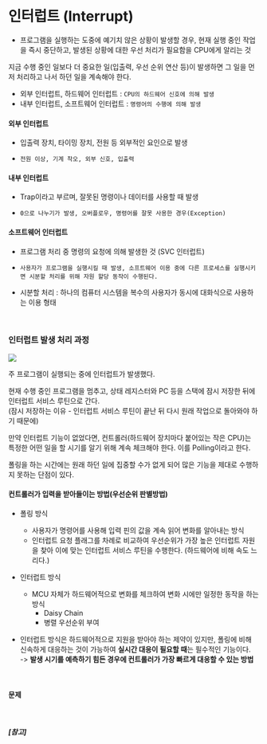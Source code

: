 # 인터럽트 (Interrupt)

- 프로그램을 실행하는 도중에 예기치 않은 상황이 발생할 경우, 현재 실행 중인 작업을 즉시 중단하고, 발생된 상황에 대한 우선 처리가 필요함을 CPU에게 알리는 것

 지금 수행 중인 일보다 더 중요한 일(입출력, 우선 순위 연산 등)이 발생하면 그 일을 먼저 처리하고 나서 하던 일을 계속해야 한다.

- 외부 인터럽트, 하드웨어 인터럽트 : `CPU의 하드웨어 신호에 의해 발생`
- 내부 인터럽트, 소프트웨어 인터럽트 : `명령어의 수행에 의해 발생`

#### 외부 인터럽트

- 입출력 장치, 타이밍 장치, 전원 등 외부적인 요인으로 발생

- `전원 이상, 기계 착오, 외부 신호, 입출력`

#### 내부 인터럽트

- Trap이라고 부르며, 잘못된 명령이나 데이터를 사용할 때 발생

- `0으로 나누기가 발생, 오버플로우, 명령어를 잘못 사용한 경우(Exception)`

#### 소프트웨어 인터럽트

- 프로그램 처리 중 명령의 요청에 의해 발생한 것 (SVC 인터럽트)

- `사용자가 프로그램을 실행시킬 때 발생, 소프트웨어 이용 중에 다른 프로세스를 실행시키면 시분할 처리를 위해 자원 할당 동작이 수행된다.`

- 시분할 처리 : 하나의 컴퓨터 시스템을 복수의 사용자가 동시에 대화식으로 사용하는 이용 형태

<br>

### 인터럽트 발생 처리 과정

<img src="https://velog.velcdn.com/images/pppp0722/post/d3e40ef5-1833-43e2-acb5-6a307e67e9f6/image.png"><br>

주 프로그램이 실행되는 중에 인터럽트가 발생했다.

현재 수행 중인 프로그램을 멈추고, 상태 레지스터와 PC 등을 스택에 잠시 저장한 뒤에 인터럽트 서비스 루틴으로 간다.  
(잠시 저장하는 이유 - 인터럽트 서비스 루틴이 끝난 뒤 다시 원래 작업으로 돌아와야 하기 때문에)

만약 인터럽트 기능이 없었다면, 컨트롤러(하드웨어 장치마다 붙어있는 작은 CPU)는 특정한 어떤 일을 할 시기를 알기 위해 계속 체크해야 한다. 이를 Polling이라고 한다.

폴링을 하는 시간에는 원래 하던 일에 집중할 수가 없게 되어 많은 기능을 제대로 수행하지 못하는 단점이 있다.

#### 컨트롤러가 입력을 받아들이는 방법(우선순위 판별방법)

- 폴링 방식
    - 사용자가 명령어를 사용해 입력 핀의 값을 계속 읽어 변화를 알아내는 방식
    - 인터럽트 요청 플래그를 차례로 비교하여 우선순위가 가장 높은 인터럽트 자원을 찾아 이에 맞는 인터럽트 서비스 루틴을 수행한다. (하드웨어에 비해 속도 느리다.)

- 인터럽트 방식

    - MCU 자체가 하드웨어적으로 변화를 체크하여 변화 시에만 일정한 동작을 하는 방식
        - Daisy Chain
        - 병렬 우선순위 부여

- 인터럽트 방식은 하드웨어적으로 지원을 받아야 하는 제약이 있지만, 폴링에 비해 신속하게 대응하는 것이 가능하여 **실시간 대응이 필요할 때**는 필수적인 기능이다.  
-> **발생 시기를 예측하기 힘든 경우에 컨트롤러가 가장 빠르게 대응할 수 있는 방법**

<br>

#### 문제


<br>

##### [참고]
[](<>)
